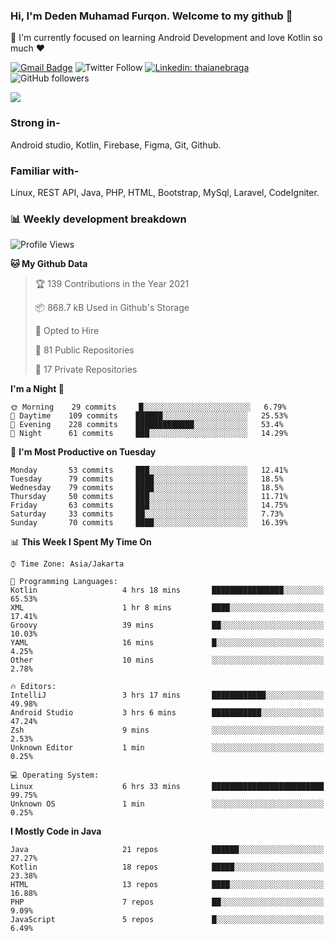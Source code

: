 ### Hi, I'm Deden Muhamad Furqon. Welcome to my github 👋

<!--
**furqoncreative/furqoncreative** is a ✨ _special_ ✨ repository because its `README.md` (this file) appears on your GitHub profile.

Here are some ideas to get you started:

- 🔭 I’m currently working on ...
- 👯 I’m looking to collaborate on ...
- 🤔 I’m looking for help with ...
- 💬 Ask me about ...
- 📫 How to reach me: ...
- 😄 Pronouns: ...
- ⚡ Fun fact: ...
-->

  🌱 I'm currently focused on learning Android Development and love Kotlin so much ❤ 

[![Gmail Badge](https://img.shields.io/badge/-furqoncreative24@gmail.com-c14438?style=flat-square&logo=Gmail&logoColor=white&link=mailto:furqoncreative24@gmail.com)](mailto:furqoncreative24@gmail.com)
![Twitter Follow](https://img.shields.io/twitter/follow/furqoncreative?label=Follow)
[![Linkedin: thaianebraga](https://img.shields.io/badge/-Deden_Muhamad_Furqon-blue?style=flat-square&logo=Linkedin&logoColor=white&link=https://www.linkedin.com/in/anmol-p-singh/)](https://www.linkedin.com/in/furqoncreative/)
![GitHub followers](https://img.shields.io/github/followers/furqoncreative?label=Follow&style=social)

<!--![Waka Readme](https://github.com/furqoncreative/furqoncreative/workflows/Waka%20Readme/badge.svg)-->

   <img src="https://github-readme-stats.sera5-dev.vercel.app/api?username=furqoncreative&hide=stars&show_icons=true&count_private=true&include_all_commits=true&title_color=#008080&icon_color=#008080&hide_border=true" width="">

### Strong in-

Android studio, Kotlin, Firebase, Figma, Git, Github.

### Familiar with-
Linux, REST API, Java, PHP, HTML, Bootstrap, MySql, Laravel, CodeIgniter.

### 📊 Weekly development breakdown

<!--START_SECTION:waka-->
![Profile Views](http://img.shields.io/badge/Profile%20Views-8-blue)

**🐱 My Github Data** 

> 🏆 139 Contributions in the Year 2021
 > 
> 📦 868.7 kB Used in Github's Storage 
 > 
> 💼 Opted to Hire
 > 
> 📜 81 Public Repositories 
 > 
> 🔑 17 Private Repositories  
 > 
**I'm a Night 🦉** 

```text
🌞 Morning    29 commits     █░░░░░░░░░░░░░░░░░░░░░░░░   6.79% 
🌆 Daytime    109 commits    ██████░░░░░░░░░░░░░░░░░░░   25.53% 
🌃 Evening    228 commits    █████████████░░░░░░░░░░░░   53.4% 
🌙 Night      61 commits     ███░░░░░░░░░░░░░░░░░░░░░░   14.29%

```
📅 **I'm Most Productive on Tuesday** 

```text
Monday       53 commits     ███░░░░░░░░░░░░░░░░░░░░░░   12.41% 
Tuesday      79 commits     ████░░░░░░░░░░░░░░░░░░░░░   18.5% 
Wednesday    79 commits     ████░░░░░░░░░░░░░░░░░░░░░   18.5% 
Thursday     50 commits     ███░░░░░░░░░░░░░░░░░░░░░░   11.71% 
Friday       63 commits     ███░░░░░░░░░░░░░░░░░░░░░░   14.75% 
Saturday     33 commits     ██░░░░░░░░░░░░░░░░░░░░░░░   7.73% 
Sunday       70 commits     ████░░░░░░░░░░░░░░░░░░░░░   16.39%

```


📊 **This Week I Spent My Time On** 

```text
⌚︎ Time Zone: Asia/Jakarta

💬 Programming Languages: 
Kotlin                   4 hrs 18 mins       ████████████████░░░░░░░░░   65.53% 
XML                      1 hr 8 mins         ████░░░░░░░░░░░░░░░░░░░░░   17.41% 
Groovy                   39 mins             ██░░░░░░░░░░░░░░░░░░░░░░░   10.03% 
YAML                     16 mins             █░░░░░░░░░░░░░░░░░░░░░░░░   4.25% 
Other                    10 mins             ░░░░░░░░░░░░░░░░░░░░░░░░░   2.78%

🔥 Editors: 
IntelliJ                 3 hrs 17 mins       ████████████░░░░░░░░░░░░░   49.98% 
Android Studio           3 hrs 6 mins        ███████████░░░░░░░░░░░░░░   47.24% 
Zsh                      9 mins              ░░░░░░░░░░░░░░░░░░░░░░░░░   2.53% 
Unknown Editor           1 min               ░░░░░░░░░░░░░░░░░░░░░░░░░   0.25%

💻 Operating System: 
Linux                    6 hrs 33 mins       █████████████████████████   99.75% 
Unknown OS               1 min               ░░░░░░░░░░░░░░░░░░░░░░░░░   0.25%

```

**I Mostly Code in Java** 

```text
Java                     21 repos            ██████░░░░░░░░░░░░░░░░░░░   27.27% 
Kotlin                   18 repos            █████░░░░░░░░░░░░░░░░░░░░   23.38% 
HTML                     13 repos            ████░░░░░░░░░░░░░░░░░░░░░   16.88% 
PHP                      7 repos             ██░░░░░░░░░░░░░░░░░░░░░░░   9.09% 
JavaScript               5 repos             █░░░░░░░░░░░░░░░░░░░░░░░░   6.49%

```



<!--END_SECTION:waka-->
